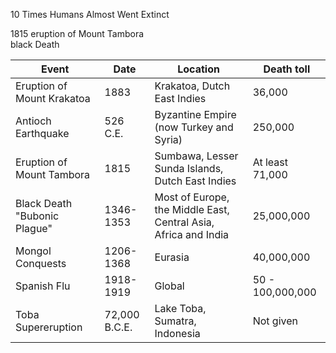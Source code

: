 10 Times Humans Almost Went Extinct 

1815 eruption of Mount Tambora<br/>black Death 

|Event|Date|Location|Death toll|
|---|---|---|---|
Eruption of Mount Krakatoa | 1883 | Krakatoa, Dutch East Indies | 36,000
Antioch Earthquake | 526 C.E. | Byzantine Empire (now Turkey and Syria) | 250,000
Eruption of Mount Tambora | 1815 | Sumbawa, Lesser Sunda Islands,<br/>Dutch East Indies | At least 71,000
Black Death "Bubonic Plague" | 1346-1353 | Most of Europe, the Middle East, Central Asia, Africa and India | 25,000,000 
Mongol Conquests | 1206-1368 | Eurasia | 40,000,000
Spanish Flu | 1918-1919 | Global | 50 - 100,000,000 
Toba Supereruption | 72,000 B.C.E. | Lake Toba, Sumatra, Indonesia | Not given 
